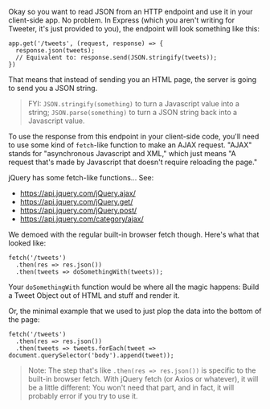 Okay so you want to read JSON from an HTTP endpoint and use it in your client-side app. No problem. In Express (which you aren't writing for Tweeter, it's just provided to you), the endpoint will look something like this:

```
app.get('/tweets', (request, response) => {
  response.json(tweets);
  // Equivalent to: response.send(JSON.stringify(tweets));
})
```

That means that instead of sending you an HTML page, the server is going to send you a JSON string.

> FYI: `JSON.stringify(something)` to turn a Javascript value into a string; `JSON.parse(something)` to turn a JSON string back into a Javascript value.

To use the response from this endpoint in your client-side code, you'll need to use some kind of `fetch`-like function to make an AJAX request. "AJAX" stands for "asynchronous Javascript and XML," which just means "A request that's made by Javascript that doesn't require reloading the page."

jQuery has some fetch-like functions... See:

* https://api.jquery.com/jQuery.ajax/
* https://api.jquery.com/jQuery.get/
* https://api.jquery.com/jQuery.post/
* https://api.jquery.com/category/ajax/

We demoed with the regular built-in browser fetch though. Here's what that looked like:

```
fetch('/tweets')
  .then(res => res.json())
  .then(tweets => doSomethingWith(tweets));
```

Your `doSomethingWith` function would be where all the magic happens: Build a Tweet Object out of HTML and stuff and render it.

Or, the minimal example that we used to just plop the data into the bottom of the page:

```
fetch('/tweets')
  .then(res => res.json())
  .then(tweets => tweets.forEach(tweet => document.querySelector('body').append(tweet));
```

> Note: The step that's like `.then(res => res.json())` is specific to the built-in browser fetch. With jQuery fetch (or Axios or whatever), it will be a little different: You won't need that part, and in fact, it will probably error if you try to use it.

